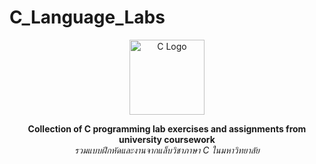 # C_Language_Labs

<p align="center">
  <a href="https://www.c-language.org/" target="_blank">
    <img src="https://upload.wikimedia.org/wikipedia/commons/1/19/C_Logo.png" alt="C Logo" width="120"/>
  </a>
</p>

<p align="center">
  <b>Collection of C programming lab exercises and assignments from university coursework</b><br>
  <i>รวมแบบฝึกหัดและงานจากแล็บวิชาภาษา C ในมหาวิทยาลัย</i>
</p>
